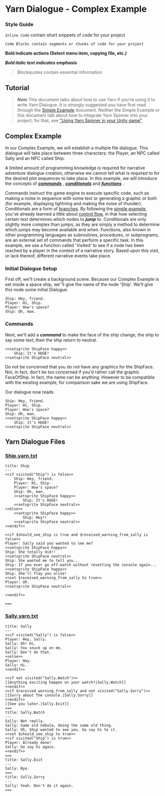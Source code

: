 # Yarn Dialogue - Complex Example

### Style Guide

`Inline Code` contain short snippets of code for your project

    Code Blocks contain segments or chunks of code for your project

**Bold indicate actions (Select menu item, copying file, etc.)**

***Bold italic text indicates emphasis***

> Blockquotes contain essential information

## Tutorial

> ***Note*** This document talks about how to use Yarn if you're using it to write Yarn Dialogue. It is strongly suggested you have first read through the [Simple Example](Simple-Dialogue-Example.md) document. Neither the Simple Example or this document talk about how to integrate Yarn Spinner into your project; for that, see ["Using Yarn Spinner in your Unity game"](../YarnSpinner-Unity).

## Complex Example
In our Complex Example, we will establish a multiple file dialogue. This dialogue will take place between three characters: the Player, an NPC called Sally and an NPC called Ship.

A limited amount of programming knowledge is required for narrative adventure dialogue creation, otherwise we cannot tell what is required to for the desired plot sequences to take place. In this example, we will introduce the concepts of ***[commands](https://en.wikipedia.org/wiki/Command_(computing))*** , ***[conditionals](https://en.wikipedia.org/wiki/Conditional_(computer_programming))*** and ***[functions](https://en.wikipedia.org/wiki/Function_composition_(computer_science))*** .

Commands instruct the game engine to execute specific code, such as making a noise in sequence with some text or generating a graphic or both (for example, displaying lightning and making the noise of thunder).
Conditionals are a form of [branches](https://en.wikipedia.org/wiki/Branch_(computer_science)). By following the [simple example](Simple-Dialogue-Example.md), you've already learned a little about [control flow](https://en.wikipedia.org/wiki/Branch_(computer_science)), in that how selecting certain text determines which nodes to ***jump*** to. Conditionals are only slightly more complex than jumps, as they are simply a method to determine which jumps may become available and when.
Functions, also known in other programming languages as subroutines, procedures, or subprograms, are an external set of commands that perform a specific task. In this example, we use a function called 'Visited' to see if a node has been reached by a player in the context of a narrative story. Based upon this visit, or lack thereof, different narrative events take place.

### Initial Dialogue Setup
First off, we'll create a background scene. Because our Complex Example is set inside a space ship, we''ll give the name of the node 'Ship'. We'll give this node some initial Dialogue.
```
Ship: Hey, friend.
Player: Hi, Ship.
Player: How's space?
Ship: Oh, man.
```
### Commands
Next, we'll add a ***command*** to make the face of the ship change, the ship to say some text, then the ship return to neutral.
```
<<setsprite ShipFace happy>>
    Ship: It's HUGE!
<<setsprite ShipFace neutral>>
```
Do not be concerned that you do not have any graphics for the ShipFace.  Nor, in fact, don't be too concerned if you'd rather call the graphic FaceOfShip. In fact, the name can be anything. However to be compatible with the existing example, for comparison sake we are using ShipFace.

Our dialogue now reads
```
Ship: Hey, friend.
Player: Hi, Ship.
Player: How's space?
Ship: Oh, man.
<<setsprite ShipFace happy>>
    Ship: It's HUGE!
<<setsprite ShipFace neutral>>
```

## Yarn Dialogue Files
### [Ship.yarn.txt](../../Unity/Assets/Yarn%20Spinner/Examples/Demo%20Assets/Space/Ship.yarn.txt)
```
title: Ship
---
<<if visited("Ship") is false>>
    Ship: Hey, friend.
    Player: Hi, Ship.
    Player: How's space?
    Ship: Oh, man.
    <<setsprite ShipFace happy>>
        Ship: It's HUGE!
    <<setsprite ShipFace neutral>>
<<else>>
    <<setsprite ShipFace happy>>
        Ship: Hey!!
    <<setsprite ShipFace neutral>>
<<endif>>

<<if $should_see_ship is true and $received_warning_from_sally is false>>
Player: Sally said you wanted to see me?
<<setsprite ShipFace happy>>
Ship: She totally did!!
<<setsprite ShipFace neutral>>
Ship: She wanted me to tell you...
Ship: If you ever go off-watch without resetting the console again...
<<setsprite ShipFace happy>>
Ship: She'll flay you alive!
<<set $received_warning_from_sally to true>>
Player: Uh.
<<setsprite ShipFace neutral>>

<<endif>>

===
```
### [Sally.yarn.txt](../../Unity/Assets/Yarn%20Spinner/Examples/Demo%20Assets/Space/Sally.yarn.txt)
```
title: Sally
---
<<if visited("Sally") is false>>
Player: Hey, Sally.
Sally: Oh! Hi.
Sally: You snuck up on me.
Sally: Don't do that.
<<else>>
Player: Hey.
Sally: Hi.
<<endif>>

<<if not visited("Sally.Watch")>>
[[Anything exciting happen on your watch?|Sally.Watch]]
<<endif>>
<<if $received_warning_from_sally and not visited("Sally.Sorry")>>
[[Sorry about the console.|Sally.Sorry]]
<<endif>>
[[See you later.|Sally.Exit]]
===
title: Sally.Watch
---
Sally: Not really.
Sally: Same old nebula, doing the same old thing.
Sally: Oh, Ship wanted to see you. Go say hi to it.
<<set $should_see_ship to true>>
<<if visited("Ship") is true>>
Player: Already done!
Sally: Go say hi again.
<<endif>>
===
title: Sally.Exit
---
Sally: Bye.
===
title: Sally.Sorry
---
Sally: Yeah. Don't do it again.
===
```
